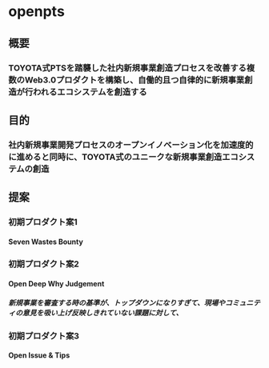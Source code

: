 # openpts

## 概要
### TOYOTA式PTSを踏襲した社内新規事業創造プロセスを改善する複数のWeb3.0プロダクトを構築し、自働的且つ自律的に新規事業創造が行われるエコシステムを創造する

## 目的
### 社内新規事業開発プロセスのオープンイノベーション化を加速度的に進めると同時に、TOYOTA式のユニークな新規事業創造エコシステムの創造

## 提案
### 初期プロダクト案1
#### Seven Wastes Bounty
##### 
### 初期プロダクト案2
#### Open Deep Why Judgement
##### 新規事業を審査する時の基準が、トップダウンになりすぎて、現場やコミュニティの意見を吸い上げ反映しきれていない課題に対して、
### 初期プロダクト案3
#### Open Issue & Tips
##### 
